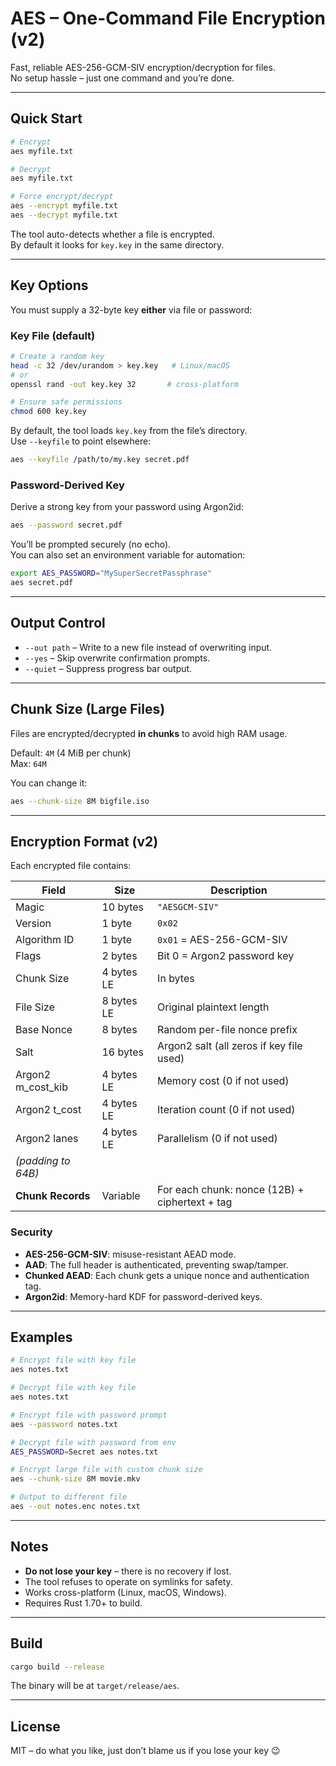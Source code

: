 # AES – One-Command File Encryption (v2)

Fast, reliable AES-256-GCM-SIV encryption/decryption for files.  
No setup hassle – just one command and you’re done.

---

## Quick Start

```bash
# Encrypt
aes myfile.txt

# Decrypt
aes myfile.txt

# Force encrypt/decrypt
aes --encrypt myfile.txt
aes --decrypt myfile.txt
```

The tool auto-detects whether a file is encrypted.  
By default it looks for `key.key` in the same directory.

---

## Key Options

You must supply a 32-byte key **either** via file or password:

### Key File (default)
```bash
# Create a random key
head -c 32 /dev/urandom > key.key   # Linux/macOS
# or
openssl rand -out key.key 32       # cross-platform

# Ensure safe permissions
chmod 600 key.key
```

By default, the tool loads `key.key` from the file’s directory.  
Use `--keyfile` to point elsewhere:

```bash
aes --keyfile /path/to/my.key secret.pdf
```

### Password-Derived Key
Derive a strong key from your password using Argon2id:

```bash
aes --password secret.pdf
```

You’ll be prompted securely (no echo).  
You can also set an environment variable for automation:

```bash
export AES_PASSWORD="MySuperSecretPassphrase"
aes secret.pdf
```

---

## Output Control

- `--out path` – Write to a new file instead of overwriting input.
- `--yes` – Skip overwrite confirmation prompts.
- `--quiet` – Suppress progress bar output.

---

## Chunk Size (Large Files)

Files are encrypted/decrypted **in chunks** to avoid high RAM usage.

Default: `4M` (4 MiB per chunk)  
Max: `64M`

You can change it:

```bash
aes --chunk-size 8M bigfile.iso
```

---

## Encryption Format (v2)

Each encrypted file contains:

| Field                | Size         | Description                                      |
|----------------------|--------------|--------------------------------------------------|
| Magic                | 10 bytes     | `"AESGCM-SIV"`                                   |
| Version              | 1 byte       | `0x02`                                           |
| Algorithm ID         | 1 byte       | `0x01` = AES-256-GCM-SIV                         |
| Flags                | 2 bytes      | Bit 0 = Argon2 password key                      |
| Chunk Size           | 4 bytes LE   | In bytes                                         |
| File Size            | 8 bytes LE   | Original plaintext length                        |
| Base Nonce           | 8 bytes      | Random per-file nonce prefix                     |
| Salt                 | 16 bytes     | Argon2 salt (all zeros if key file used)         |
| Argon2 m_cost_kib    | 4 bytes LE   | Memory cost (0 if not used)                      |
| Argon2 t_cost        | 4 bytes LE   | Iteration count (0 if not used)                  |
| Argon2 lanes         | 4 bytes LE   | Parallelism (0 if not used)                      |
| *(padding to 64B)*   |              |                                                  |
| **Chunk Records**    | Variable     | For each chunk: nonce (12B) + ciphertext + tag   |

### Security
- **AES-256-GCM-SIV**: misuse-resistant AEAD mode.
- **AAD**: The full header is authenticated, preventing swap/tamper.
- **Chunked AEAD**: Each chunk gets a unique nonce and authentication tag.
- **Argon2id**: Memory-hard KDF for password-derived keys.

---

## Examples

```bash
# Encrypt file with key file
aes notes.txt

# Decrypt file with key file
aes notes.txt

# Encrypt file with password prompt
aes --password notes.txt

# Decrypt file with password from env
AES_PASSWORD=Secret aes notes.txt

# Encrypt large file with custom chunk size
aes --chunk-size 8M movie.mkv

# Output to different file
aes --out notes.enc notes.txt
```

---

## Notes

- **Do not lose your key** – there is no recovery if lost.
- The tool refuses to operate on symlinks for safety.
- Works cross-platform (Linux, macOS, Windows).
- Requires Rust 1.70+ to build.

---

## Build

```bash
cargo build --release
```

The binary will be at `target/release/aes`.

---

## License

MIT – do what you like, just don’t blame us if you lose your key 😉
